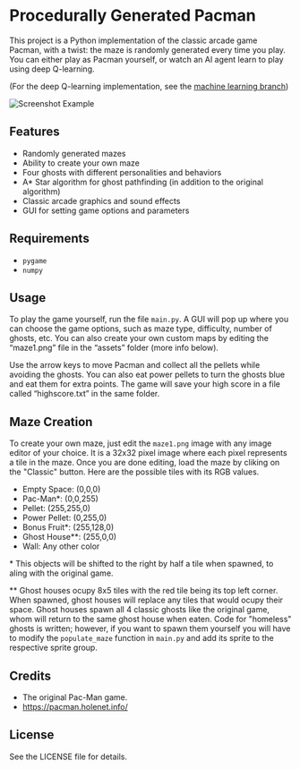 # Procedurally Generated Pacman
This project is a Python implementation of the classic arcade game Pacman, with a twist: the maze 
is randomly generated every time you play. You can either play as Pacman yourself, or watch an AI agent 
learn to play using deep Q-learning.

(For the deep Q-learning implementation, see the [machine learning branch](https://github.com/Loppersy/ProcedurallyGeneratedPacman/tree/Machine_Learning_Implementation))

![Screenshot Example](https://i.imgur.com/clmO7ob.jpeg)

## Features
- Randomly generated mazes
- Ability to create your own maze
- Four ghosts with different personalities and behaviors
- A* Star algorithm for ghost pathfinding (in addition to the original algorithm)
- Classic arcade graphics and sound effects
- GUI for setting game options and parameters

## Requirements
- `pygame`
- `numpy`

## Usage
To play the game yourself, run the file `main.py`. A GUI will pop up where you can choose the game options, such as maze type,
difficulty, number of ghosts, etc. You can also create your own custom maps by editing the “maze1.png” file in the “assets” folder (more info below). 

Use the arrow keys to move Pacman and collect all the pellets while avoiding the ghosts. You can also eat power pellets to turn the ghosts blue and eat
them for extra points. The game will save your high score in a file called “highscore.txt” in the same folder.

## Maze Creation
To create your own maze, just edit the `maze1.png` image with any image editor of your choice.
It is a 32x32 pixel image where each pixel represents a tile in the maze. 
Once you are done editing, load the maze by cliking on the "Classic" button.
Here are the possible tiles with its RGB values.

- Empty Space: (0,0,0)
- Pac-Man*: (0,0,255)
- Pellet: (255,255,0)
- Power Pellet: (0,255,0)
- Bonus Fruit*: (255,128,0)
- Ghost House**: (255,0,0)
- Wall: Any other color

\* This objects will be shifted to the right by half a tile when spawned, to aling with the original game.

\** Ghost houses ocupy 8x5 tiles with the red tile being its top left corner. When spawned, ghost houses will replace any tiles that would ocupy their space. 
Ghost houses spawn all 4 classic ghosts like the original game, whom will return to the same ghost house when eaten. Code for "homeless" ghosts is written;
however, if you want to spawn them yourself you will have to modify the `populate_maze` function in `main.py` and add its sprite to the respective sprite group.

## Credits
- The original Pac-Man game.
- https://pacman.holenet.info/

## License
See the LICENSE file for details.
